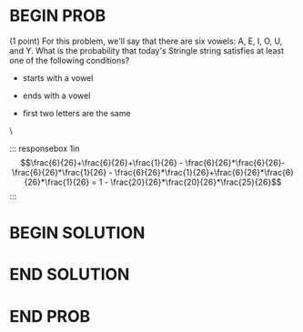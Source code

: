 # BEGIN PROB

(1 point) For this problem, we'll say that there are six vowels: A, E,
I, O, U, and Y. What is the probability that today's Stringle string
satisfies at least one of the following conditions?

-   starts with a vowel

-   ends with a vowel

-   first two letters are the same

\

::: responsebox
1in
$$\frac{6}{26}+\frac{6}{26}+\frac{1}{26} - \frac{6}{26}*\frac{6}{26}-\frac{6}{26}*\frac{1}{26} - \frac{6}{26}*\frac{1}{26}+\frac{6}{26}*\frac{6}{26}*\frac{1}{26} = 1 - \frac{20}{26}*\frac{20}{26}*\frac{25}{26}$$
:::

# BEGIN SOLUTION

# END SOLUTION

# END PROB